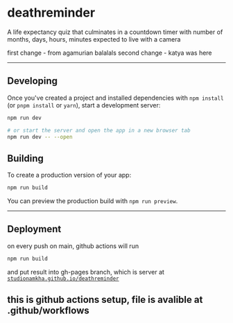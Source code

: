 # deathreminder

A life expectancy quiz that culminates in a countdown timer with number of months, days, hours, minutes expected to live with a camera

first change - from agamurian balalals
second change - katya was here

---
## Developing

Once you've created a project and installed dependencies with `npm install` (or `pnpm install` or `yarn`), start a development server:

```bash
npm run dev

# or start the server and open the app in a new browser tab
npm run dev -- --open
```

## Building

To create a production version of your app:

```bash
npm run build
```

You can preview the production build with `npm run preview`.

---
## Deployment

on every push on main, github actions will run
```bash
npm run build 
```
and put result into gh-pages branch, which is server at [`studionamkha.github.io/deathreminder`](https://studionamkha.github.io/deathreminder)

this is github actions setup, file is avalible at .github/workflows
---
